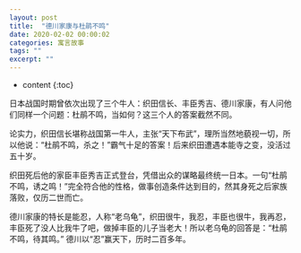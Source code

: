 ```yaml
---
layout: post
title:  "德川家康与杜鹃不鸣"
date: 2020-02-02 00:00:02
categories: 寓言故事
tags: ""
excerpt: ""
---
```


* content
{:toc}


日本战国时期曾依次出现了三个牛人：织田信长、丰臣秀吉、德川家康，有人问他们同样一个问题：杜鹃不鸣，当如何？这三个人的答案截然不同。

论实力，织田信长堪称战国第一牛人，主张“天下布武”，理所当然地藐视一切，所以他说：“杜鹃不鸣，杀之！”霸气十足的答案！后来织田遭遇本能寺之变，没活过五十岁。

织田死后他的家臣丰臣秀吉正式登台，凭借出众的谋略最终统一日本。一句“杜鹃不鸣，诱之鸣！”完全符合他的性格，做事创造条件达到目的，然其身死之后家族落败，仅历二世而亡。

德川家康的特长是能忍，人称“老乌龟”，织田很牛，我忍，丰臣也很牛，我再忍，丰臣死了没人比我牛了吧，做掉丰臣的儿子当老大！所以老乌龟的回答是：“杜鹃不鸣，待其鸣。” 德川以“忍”赢天下，历时二百多年。




